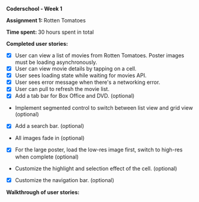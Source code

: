 <b> Coderschool - Week 1

Assignment 1: </b>Rotten Tomatoes 

<b> Time spent: </b>30 hours spent in total

<b> Completed user stories: </b>

+ [x] User can view a list of movies from Rotten Tomatoes. Poster images must be loading asynchronously.
+ [x] User can view movie details by tapping on a cell.
+ [x] User sees loading state while waiting for movies API. 
+ [x] User sees error message when there's a networking error. 
+ [x] User can pull to refresh the movie list. 
+ [x] Add a tab bar for Box Office and DVD. (optional)
+ Implement segmented control to switch between list view and grid view (optional)
+ [x] Add a search bar. (optional)
+ All images fade in (optional)
+ [x] For the large poster, load the low-res image first, switch to high-res when complete (optional)
+ Customize the highlight and selection effect of the cell. (optional)
+ [x] Customize the navigation bar. (optional)

<b> Walkthrough of user stories: </b>


